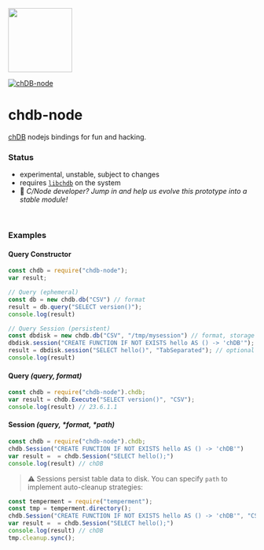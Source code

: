 <a href="https://chdb.fly.dev" target="_blank">
  <img src="https://user-images.githubusercontent.com/1423657/236688026-812c5d02-ddcc-4726-baf8-c7fe804c0046.png" width=130 />
</a>

[![chDB-node](https://github.com/chdb-io/chdb-node/actions/workflows/chdb-node-test.yml/badge.svg)](https://github.com/chdb-io/chdb-node/actions/workflows/chdb-node-test.yml)

# chdb-node
[chDB](https://github.com/auxten/chdb) nodejs bindings for fun and hacking.

### Status

- experimental, unstable, subject to changes
- requires [`libchdb`](https://github.com/metrico/libchdb) on the system
- :wave: _C/Node developer? Jump in and help us evolve this prototype into a stable module!_

<br>

### Examples

#### Query Constructor
```javascript
const chdb = require("chdb-node");
var result;

// Query (ephemeral)
const db = new chdb.db("CSV") // format
result = db.query("SELECT version()");
console.log(result)

// Query Session (persistent)
const dbdisk = new chdb.db("CSV", "/tmp/mysession") // format, storage path
dbdisk.session("CREATE FUNCTION IF NOT EXISTS hello AS () -> 'chDB'");
result = dbdisk.session("SELECT hello()", "TabSeparated"); // optional format override
console.log(result)
```

#### Query _(query, format)_
```javascript
const chdb = require("chdb-node").chdb;
var result = chdb.Execute("SELECT version()", "CSV");
console.log(result) // 23.6.1.1
```

#### Session _(query, *format, *path)_
```javascript
const chdb = require("chdb-node").chdb;
chdb.Session("CREATE FUNCTION IF NOT EXISTS hello AS () -> 'chDB'")
var result =  = chdb.Session("SELECT hello();")
console.log(result) // chDB
```

> ⚠️ Sessions persist table data to disk. You can specify `path` to implement auto-cleanup strategies:
```javascript
const temperment = require("temperment");
const tmp = temperment.directory();
chdb.Session("CREATE FUNCTION IF NOT EXISTS hello AS () -> 'chDB'", "CSV", tmp)
var result =  = chdb.Session("SELECT hello();")
console.log(result) // chDB
tmp.cleanup.sync();
```

<br>
